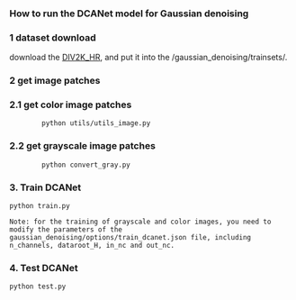 ### How to run the DCANet model for Gaussian denoising

### 1 dataset download

download the [DIV2K_HR](http://data.vision.ee.ethz.ch/cvl/DIV2K/DIV2K_train_HR.zip), and put it into the /gaussian_denoising/trainsets/.

### 2 get image patches

### 2.1 get color image patches

```
        python utils/utils_image.py
```        

### 2.2 get grayscale image patches

```
        python convert_gray.py
```        
   
### 3. Train DCANet

```
python train.py 

Note: for the training of grayscale and color images, you need to modify the parameters of the gaussian_denoising/options/train_dcanet.json file, including n_channels, dataroot_H, in_nc and out_nc.
```

### 4. Test DCANet

```
python test.py
```
